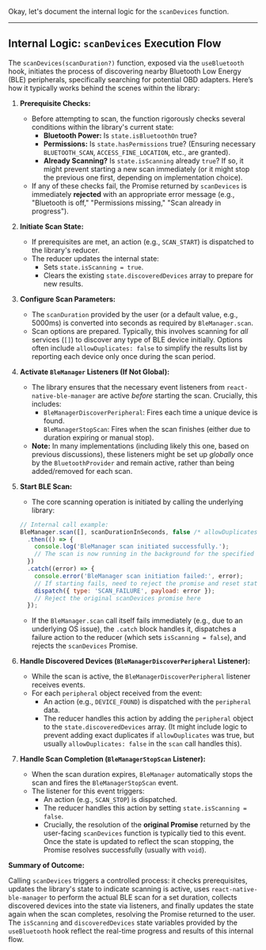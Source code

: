 Okay, let's document the internal logic for the `scanDevices` function.

---

## Internal Logic: `scanDevices` Execution Flow

The `scanDevices(scanDuration?)` function, exposed via the `useBluetooth` hook, initiates the process of discovering nearby Bluetooth Low Energy (BLE) peripherals, specifically searching for potential OBD adapters. Here’s how it typically works behind the scenes within the library:

1.  **Prerequisite Checks:**
    *   Before attempting to scan, the function rigorously checks several conditions within the library's current state:
        *   **Bluetooth Power:** Is `state.isBluetoothOn` true?
        *   **Permissions:** Is `state.hasPermissions` true? (Ensuring necessary `BLUETOOTH_SCAN`, `ACCESS_FINE_LOCATION`, etc., are granted).
        *   **Already Scanning?** Is `state.isScanning` already `true`? If so, it might prevent starting a new scan immediately (or it might stop the previous one first, depending on implementation choice).
    *   If any of these checks fail, the Promise returned by `scanDevices` is immediately **rejected** with an appropriate error message (e.g., "Bluetooth is off," "Permissions missing," "Scan already in progress").

2.  **Initiate Scan State:**
    *   If prerequisites are met, an action (e.g., `SCAN_START`) is dispatched to the library's reducer.
    *   The reducer updates the internal state:
        *   Sets `state.isScanning = true`.
        *   Clears the existing `state.discoveredDevices` array to prepare for new results.

3.  **Configure Scan Parameters:**
    *   The `scanDuration` provided by the user (or a default value, e.g., 5000ms) is converted into seconds as required by `BleManager.scan`.
    *   Scan options are prepared. Typically, this involves scanning for *all* services (`[]`) to discover any type of BLE device initially. Options often include `allowDuplicates: false` to simplify the results list by reporting each device only once during the scan period.

4.  **Activate `BleManager` Listeners (If Not Global):**
    *   The library ensures that the necessary event listeners from `react-native-ble-manager` are active *before* starting the scan. Crucially, this includes:
        *   `BleManagerDiscoverPeripheral`: Fires each time a unique device is found.
        *   `BleManagerStopScan`: Fires when the scan finishes (either due to duration expiring or manual stop).
    *   **Note:** In many implementations (including likely this one, based on previous discussions), these listeners might be set up *globally* once by the `BluetoothProvider` and remain active, rather than being added/removed for each scan.

5.  **Start BLE Scan:**
    *   The core scanning operation is initiated by calling the underlying library:
    ```javascript
    // Internal call example:
    BleManager.scan([], scanDurationInSeconds, false /* allowDuplicates */)
      .then(() => {
        console.log('BleManager scan initiated successfully.');
        // The scan is now running in the background for the specified duration
      })
      .catch((error) => {
        console.error('BleManager scan initiation failed:', error);
        // If starting fails, need to reject the promise and reset state
        dispatch({ type: 'SCAN_FAILURE', payload: error });
        // Reject the original scanDevices promise here
      });
    ```
    *   If the `BleManager.scan` call itself fails immediately (e.g., due to an underlying OS issue), the `.catch` block handles it, dispatches a failure action to the reducer (which sets `isScanning = false`), and rejects the `scanDevices` Promise.

6.  **Handle Discovered Devices (`BleManagerDiscoverPeripheral` Listener):**
    *   While the scan is active, the `BleManagerDiscoverPeripheral` listener receives events.
    *   For each `peripheral` object received from the event:
        *   An action (e.g., `DEVICE_FOUND`) is dispatched with the `peripheral` data.
        *   The reducer handles this action by adding the `peripheral` object to the `state.discoveredDevices` array. (It might include logic to prevent adding exact duplicates if `allowDuplicates` was true, but usually `allowDuplicates: false` in the `scan` call handles this).

7.  **Handle Scan Completion (`BleManagerStopScan` Listener):**
    *   When the scan duration expires, `BleManager` automatically stops the scan and fires the `BleManagerStopScan` event.
    *   The listener for this event triggers:
        *   An action (e.g., `SCAN_STOP`) is dispatched.
        *   The reducer handles this action by setting `state.isScanning = false`.
        *   Crucially, the resolution of the **original Promise** returned by the user-facing `scanDevices` function is typically tied to this event. Once the state is updated to reflect the scan stopping, the Promise resolves successfully (usually with `void`).

**Summary of Outcome:**

Calling `scanDevices` triggers a controlled process: it checks prerequisites, updates the library's state to indicate scanning is active, uses `react-native-ble-manager` to perform the actual BLE scan for a set duration, collects discovered devices into the state via listeners, and finally updates the state again when the scan completes, resolving the Promise returned to the user. The `isScanning` and `discoveredDevices` state variables provided by the `useBluetooth` hook reflect the real-time progress and results of this internal flow.